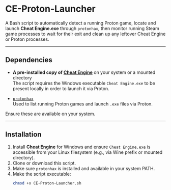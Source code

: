 # CE-Proton-Launcher

A Bash script to automatically detect a running Proton game, locate and launch **Cheat Engine.exe** through `protonhax`, then monitor running Steam game processes to wait for their exit and clean up any leftover Cheat Engine or Proton processes.

---

## Dependencies

- **A pre-installed copy of [Cheat Engine](https://cheatengine.org/)** on your system or a mounted directory  
  The script requires the Windows executable `Cheat Engine.exe` to be present locally in order to launch it via Proton.

- [`protonhax`](https://github.com/jcnils/protonhax)  
  Used to list running Proton games and launch `.exe` files via Proton.

Ensure these are available on your system.

---

## Installation

1. Install **Cheat Engine** for Windows and ensure `Cheat Engine.exe` is accessible from your Linux filesystem (e.g., via Wine prefix or mounted directory).
2. Clone or download this script.
3. Make sure `protonhax` is installed and available in your system PATH.
4. Make the script executable:
   ```bash
   chmod +x CE-Proton-Launcher.sh
